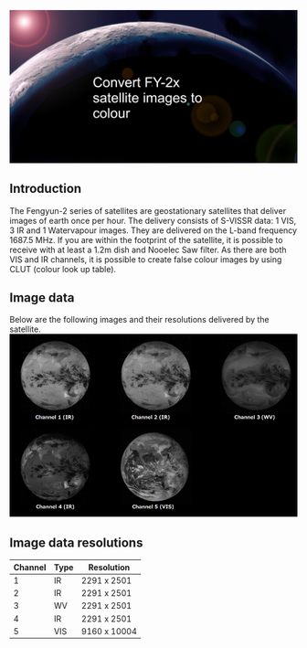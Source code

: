 ![AutoAdjustTest](images/title.png)
## Introduction

The Fengyun-2 series of satellites are geostationary satellites that deliver images of earth once per hour. The delivery consists of S-VISSR data: 1 VIS, 3 IR and 1 Watervapour images. They are delivered on the L-band frequency 1687.5 MHz. If you are within the footprint of the satellite, it is possible to receive with at least a 1.2m dish and Nooelec Saw filter.
As there are both VIS and IR channels, it is possible to create false colour images by using CLUT (colour look up table).

## Image data
Below are the following images and their resolutions delivered by the satellite.
![AutoAdjustTest](images/FY_images.png)
## Image data resolutions
Channel | Type | Resolution |
------------ | ------------- | ------------- |
1 | IR | 2291 x 2501
2 | IR | 2291 x 2501
3 | WV | 2291 x 2501
4 | IR | 2291 x 2501
5 | VIS | 9160 x 10004
